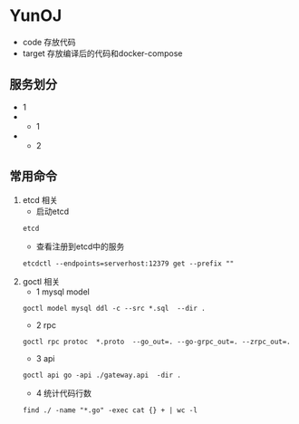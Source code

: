 # YunOJ

- code 存放代码
- target 存放编译后的代码和docker-compose

## 服务划分

- 1
-
    - 1
-
    - 2

## 常用命令

1. etcd 相关
    - 启动etcd
    ```shell
    etcd
    ```
    - 查看注册到etcd中的服务
    ```shell
    etcdctl --endpoints=serverhost:12379 get --prefix ""
    ```
2. goctl 相关
    - 1 mysql model
    ```shell
    goctl model mysql ddl -c --src *.sql  --dir .
    ```
    - 2 rpc
    ```shell
    goctl rpc protoc  *.proto  --go_out=. --go-grpc_out=. --zrpc_out=.
    ```
    - 3 api
    ```shell
    goctl api go -api ./gateway.api  -dir .
    ```
   - 4 统计代码行数
    ```shell
   find ./ -name "*.go" -exec cat {} + | wc -l
    ```



